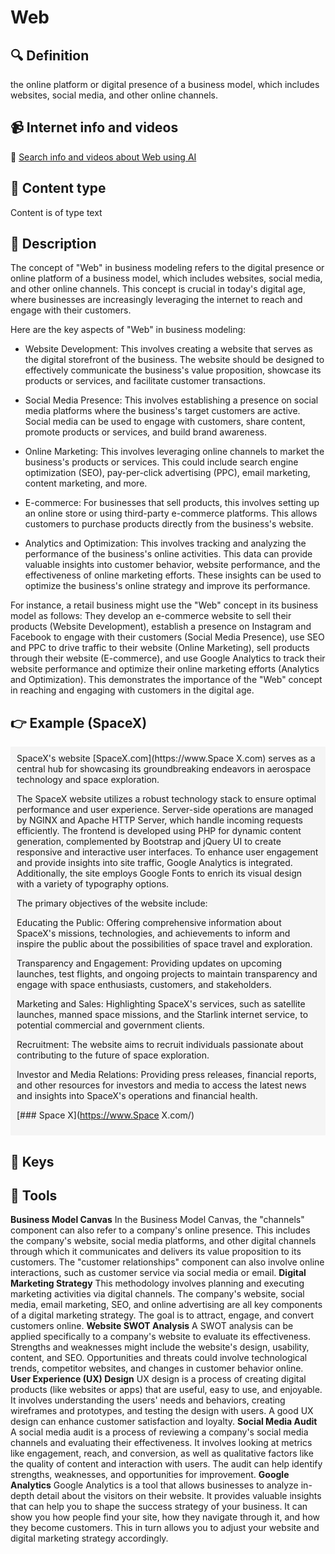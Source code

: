 
# Web


## 🔍 Definition
the online platform or digital presence of a business model, which includes websites, social media, and other online channels.


## 📹 Internet info and videos
🤖 [Search info and videos about Web using AI](https://www.perplexity.ai/search?q=videos+about+Web:+the+online+platform+or+digital+presence+of+a+business+model,+which+includes+websites,+social+media,+and+other+online+channels.
)

## 📰 Content type 
Content is of type text

## 📖 Description
The concept of "Web" in business modeling refers to the digital presence or online platform of a business model, which includes websites, social media, and other online channels. This concept is crucial in today's digital age, where businesses are increasingly leveraging the internet to reach and engage with their customers.

Here are the key aspects of "Web" in business modeling:

- Website Development: This involves creating a website that serves as the digital storefront of the business. The website should be designed to effectively communicate the business's value proposition, showcase its products or services, and facilitate customer transactions.

- Social Media Presence: This involves establishing a presence on social media platforms where the business's target customers are active. Social media can be used to engage with customers, share content, promote products or services, and build brand awareness.

- Online Marketing: This involves leveraging online channels to market the business's products or services. This could include search engine optimization (SEO), pay-per-click advertising (PPC), email marketing, content marketing, and more.

- E-commerce: For businesses that sell products, this involves setting up an online store or using third-party e-commerce platforms. This allows customers to purchase products directly from the business's website.

- Analytics and Optimization: This involves tracking and analyzing the performance of the business's online activities. This data can provide valuable insights into customer behavior, website performance, and the effectiveness of online marketing efforts. These insights can be used to optimize the business's online strategy and improve its performance.

For instance, a retail business might use the "Web" concept in its business model as follows: They develop an e-commerce website to sell their products (Website Development), establish a presence on Instagram and Facebook to engage with their customers (Social Media Presence), use SEO and PPC to drive traffic to their website (Online Marketing), sell products through their website (E-commerce), and use Google Analytics to track their website performance and optimize their online marketing efforts (Analytics and Optimization). This demonstrates the importance of the "Web" concept in reaching and engaging with customers in the digital age.

## 👉 Example (SpaceX)

<div style="background-color: #f5f5f5; padding: 10px;">SpaceX's website [SpaceX.com](https://www.Space X.com) serves as a central hub for showcasing its groundbreaking endeavors in aerospace technology and space exploration.

The SpaceX website utilizes a robust technology stack to ensure optimal performance and user experience. Server-side operations are managed by NGINX and Apache HTTP Server, which handle incoming requests efficiently. The frontend is developed using PHP for dynamic content generation, complemented by Bootstrap and jQuery UI to create responsive and interactive user interfaces. To enhance user engagement and provide insights into site traffic, Google Analytics is integrated. Additionally, the site employs Google Fonts to enrich its visual design with a variety of typography options.

The primary objectives of the website include:

Educating the Public: Offering comprehensive information about SpaceX's missions, technologies, and achievements to inform and inspire the public about the possibilities of space travel and exploration.

Transparency and Engagement: Providing updates on upcoming launches, test flights, and ongoing projects to maintain transparency and engage with space enthusiasts, customers, and stakeholders.

Marketing and Sales: Highlighting SpaceX's services, such as satellite launches, manned space missions, and the Starlink internet service, to potential commercial and government clients.

Recruitment: The website aims to recruit individuals passionate about contributing to the future of space exploration.

Investor and Media Relations: Providing press releases, financial reports, and other resources for investors and media to access the latest news and insights into SpaceX's operations and financial health.

[### Space X](https://www.Space X.com/)
</div>

## 🔑 Keys



## 🧰 Tools
**Business Model Canvas**
In the Business Model Canvas, the "channels" component can also refer to a company's online presence. This includes the company's website, social media platforms, and other digital channels through which it communicates and delivers its value proposition to its customers. The "customer relationships" component can also involve online interactions, such as customer service via social media or email.
**Digital Marketing Strategy**
This methodology involves planning and executing marketing activities via digital channels. The company's website, social media, email marketing, SEO, and online advertising are all key components of a digital marketing strategy. The goal is to attract, engage, and convert customers online.
**Website SWOT Analysis**
A SWOT analysis can be applied specifically to a company's website to evaluate its effectiveness. Strengths and weaknesses might include the website's design, usability, content, and SEO. Opportunities and threats could involve technological trends, competitor websites, and changes in customer behavior online.
**User Experience (UX) Design**
UX design is a process of creating digital products (like websites or apps) that are useful, easy to use, and enjoyable. It involves understanding the users' needs and behaviors, creating wireframes and prototypes, and testing the design with users. A good UX design can enhance customer satisfaction and loyalty.
**Social Media Audit**
A social media audit is a process of reviewing a company's social media channels and evaluating their effectiveness. It involves looking at metrics like engagement, reach, and conversion, as well as qualitative factors like the quality of content and interaction with users. The audit can help identify strengths, weaknesses, and opportunities for improvement.
**Google Analytics**
Google Analytics is a tool that allows businesses to analyze in-depth detail about the visitors on their website. It provides valuable insights that can help you to shape the success strategy of your business. It can show you how people find your site, how they navigate through it, and how they become customers. This in turn allows you to adjust your website and digital marketing strategy accordingly.
